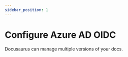```yaml
---
sidebar_position: 1
---
```


# Configure Azure AD OIDC

Docusaurus can manage multiple versions of your docs.